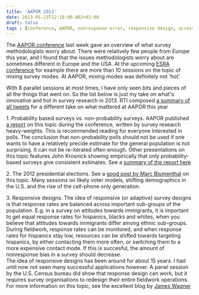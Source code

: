 ```yaml
---
title: 'AAPOR 2013'
date: 2013-05-23T12:18:00.002+02:00
draft: false
tags : [conference, AAPOR, nonresponse error, responsive design, access panels]
---
```


The [AAPOR conference](http://www.aapor.org/) last week gave an overview of what survey methodologists worry about. There were relatively few people from Europe this year, and I found that the issues methodologists worry about are sometimes different in Europe and the USA. At the upcoming [ESRA conference](http://www.europeansurveyresearch.org/conference) for example there are more than 10 sessions on the topic of mixing survey modes. At AAPOR, mixing modes was definitely not 'hot'.  
  
With 8 parallel sessions at most times, I have only seen bits and pieces of all the things that went on. So the list below is just my take on what's innovative and hot in survey research in 2013. RTI composed [a summary of all tweets](https://blogs.rti.org/surveypost/2013/05/22/aapor-2013-the-view-from-the-twittersphere/) for a different take on what mattered at AAPOR this year  
  
1\. Probability based surveys vs. non-probability surveys. AAPOR published [a report](http://www.google.com/url?sa=t&rct=j&q=&esrc=s&source=web&cd=1&ved=0CCwQFjAA&url=http%3A%2F%2Fwww.aapor.org%2FAM%2FTemplate.cfm%3FSection%3DReports1%26Template%3D%2FCM%2FContentDisplay.cfm%26ContentID%3D5963&ei=LuidUcihHISfO8-rgbgD&usg=AFQjCNGFGvvKx3zVn2yxsUoVAi1I9YbnSA&sig2=KZNN8niPb3jc8spirP0Lmg&bvm=bv.46865395,d.ZWU&cad=rja) on this topic during the conference, written by survey research heavy-weights. This is recommended reading for everyone interested in polls. The conclusion that non-probability polls should not be used if one wants to have a relatively precide estimate for the general population is not surprising. It can not be re-iterated often enough. Other presentations on this topic features John Krosnick showing empirically that only probability-based surveys give consistent estimates. See a [summary of the report here](http://www.researchscape.com/blog/non-probability-sampling)  
  
2\. The 2012 presidential elections. See a [good post by Marc Blumenthal](http://www.huffingtonpost.com/2013/05/17/pollster-update-aapor-att_n_3294902.html?utm_hp_ref=@pollster) on this topic. Many sessions on likely voter models, shifting demographics in the U.S. and the rise of the cell-phone only generation.  
  
3\. Responsive designs. The idea of responsive (or adaptive) survey designs is that response rates are balanced across important sub-groups of the population. E.g. in a survey on attitudes towards immigrants, it is important to get equal response rates for hispanics, blacks and whites, when you believe that attitudes towards immigrants differ among ethnic sub-groups.  
During fieldwork, response rates can be monitored, and when response rates for hispanics stay low, resources can be shifted towards targeting hispanics, by either contacting them more often, or switching them to a more expensive contact mode. If this is succesful, the amount of nonresponse bias in a survey should decrease.  
The idea of responsive designs has been around for about 15 years. I had until now not seen many successful applications however. A panel session by the U.S. Census bureau did show that response design can work, but it requires survey organisations to redesign their entire fieldwork operations. For more information on this topic, see the excellent blog by [James Wagner](http://jameswagnersurv.blogspot.nl/)